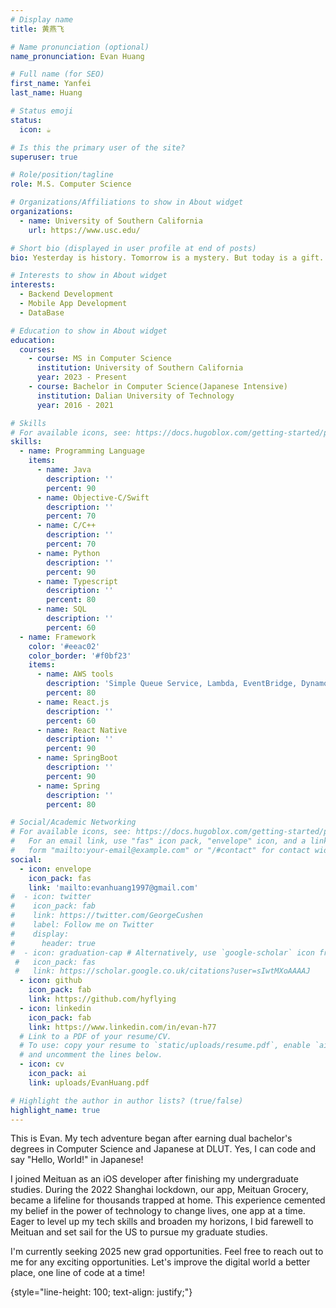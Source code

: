 ```yaml
---
# Display name
title: 黄燕飞

# Name pronunciation (optional)
name_pronunciation: Evan Huang

# Full name (for SEO)
first_name: Yanfei
last_name: Huang

# Status emoji
status:
  icon: ☕️

# Is this the primary user of the site?
superuser: true

# Role/position/tagline
role: M.S. Computer Science

# Organizations/Affiliations to show in About widget
organizations:
  - name: University of Southern California
    url: https://www.usc.edu/

# Short bio (displayed in user profile at end of posts)
bio: Yesterday is history. Tomorrow is a mystery. But today is a gift. That is why it's called the present.

# Interests to show in About widget
interests:
  - Backend Development
  - Mobile App Development
  - DataBase

# Education to show in About widget
education:
  courses:
    - course: MS in Computer Science
      institution: University of Southern California
      year: 2023 - Present
    - course: Bachelor in Computer Science(Japanese Intensive)
      institution: Dalian University of Technology
      year: 2016 - 2021

# Skills
# For available icons, see: https://docs.hugoblox.com/getting-started/page-builder/#icons
skills:
  - name: Programming Language
    items:
      - name: Java
        description: ''
        percent: 90
      - name: Objective-C/Swift
        description: ''
        percent: 70
      - name: C/C++
        description: ''
        percent: 70
      - name: Python
        description: ''
        percent: 90
      - name: Typescript
        description: ''
        percent: 80
      - name: SQL
        description: ''
        percent: 60
  - name: Framework
    color: '#eeac02'
    color_border: '#f0bf23'
    items:
      - name: AWS tools
        description: 'Simple Queue Service, Lambda, EventBridge, DynamoDB'
        percent: 80
      - name: React.js
        description: ''
        percent: 60
      - name: React Native
        description: ''
        percent: 90
      - name: SpringBoot
        description: ''
        percent: 90
      - name: Spring
        description: ''
        percent: 80

# Social/Academic Networking
# For available icons, see: https://docs.hugoblox.com/getting-started/page-builder/#icons
#   For an email link, use "fas" icon pack, "envelope" icon, and a link in the
#   form "mailto:your-email@example.com" or "/#contact" for contact widget.
social:
  - icon: envelope
    icon_pack: fas
    link: 'mailto:evanhuang1997@gmail.com'
#  - icon: twitter
#    icon_pack: fab
#    link: https://twitter.com/GeorgeCushen
#    label: Follow me on Twitter
#    display:
#      header: true
#  - icon: graduation-cap # Alternatively, use `google-scholar` icon from `ai` icon pack
 #   icon_pack: fas
 #   link: https://scholar.google.co.uk/citations?user=sIwtMXoAAAAJ
  - icon: github
    icon_pack: fab
    link: https://github.com/hyflying
  - icon: linkedin
    icon_pack: fab
    link: https://www.linkedin.com/in/evan-h77
  # Link to a PDF of your resume/CV.
  # To use: copy your resume to `static/uploads/resume.pdf`, enable `ai` icons in `params.yaml`,
  # and uncomment the lines below.
  - icon: cv
    icon_pack: ai
    link: uploads/EvanHuang.pdf

# Highlight the author in author lists? (true/false)
highlight_name: true
---
```


This is  Evan. My tech adventure began after earning dual bachelor's degrees in Computer Science and Japanese at DLUT.  Yes, I can code and say "Hello, World!" in Japanese!

I joined Meituan as an iOS developer after finishing my undergraduate studies. During the 2022 Shanghai lockdown, our app, Meituan Grocery, became a lifeline for thousands trapped at home. This experience cemented my belief in the power of technology to change lives, one app at a time.  Eager to level up my tech skills and broaden my horizons, I bid farewell to Meituan and set sail for the US to pursue my graduate studies. 

I'm currently seeking 2025 new grad opportunities. Feel free to reach out to me for any exciting opportunities. Let's improve the digital world a better place, one line of code at a time!

{style="line-height: 100; text-align: justify;"}

